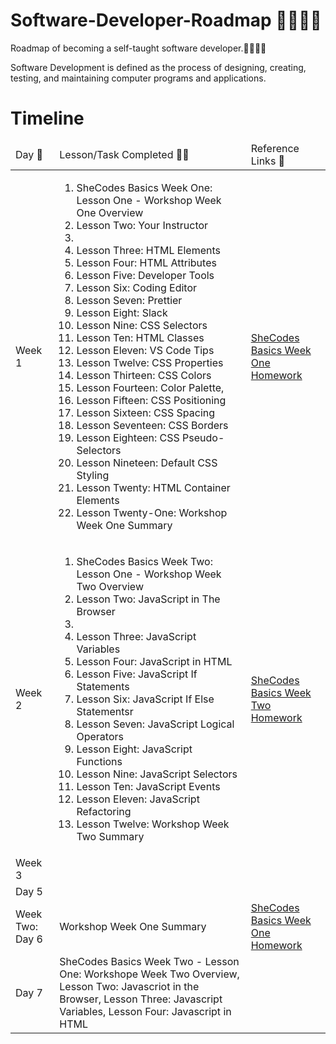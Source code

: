 # Software-Developer-Roadmap 👩🏾‍💻🚀
Roadmap of becoming a self-taught software developer.👩🏾‍💻🚀

Software Development is defined as the process of designing, creating, testing, and maintaining computer programs and applications.

<!DOCTYPE html>
<html lang="en-US">
  <head>
    <meta charset="utf-8">
    <meta name="viewport" content="width=device-width">
  </head>
  <body>
    <h1>Timeline</h1>
    <table>
      <thead>
        <tr>
         <td>Day 📆</td>
         <td>Lesson/Task Completed ✍🏾</td>
         <td>Reference Links 🔗</td>
      </tr>
      </thead>
      <tbody>
      <tr>
        <td>Week 1</td>
        <td>
          <ol>
            <li>SheCodes Basics Week One: Lesson One - Workshop Week One Overview</li> 
            <li>Lesson Two: Your Instructor<li>
            <li>Lesson Three: HTML Elements</li>
            <li>Lesson Four: HTML Attributes</li> 
            <li>Lesson Five: Developer Tools</li> 
            <li>Lesson Six: Coding Editor</li>
            <li>Lesson Seven: Prettier</li>
            <li>Lesson Eight: Slack</li>
            <li>Lesson Nine: CSS Selectors</li>
            <li>Lesson Ten: HTML Classes</li>
            <li>Lesson Eleven: VS Code Tips</li>
            <li>Lesson Twelve: CSS Properties</li>
            <li>Lesson Thirteen: CSS Colors</li>
            <li>Lesson Fourteen: Color Palette, 
            <li>Lesson Fifteen: CSS Positioning</li>
            <li>Lesson Sixteen: CSS Spacing</li> 
            <li>Lesson Seventeen: CSS Borders</li> 
            <li>Lesson Eighteen: CSS Pseudo-Selectors</li> 
            <li>Lesson Nineteen: Default CSS Styling</li> 
            <li>Lesson Twenty: HTML Container Elements</li>
            <li>Lesson Twenty-One: Workshop Week One Summary</li>
          </ol>
        </td>
        <td><a href="https://s3.amazonaws.com/shecodesio-production/challenge_submissions/files/002/151/268/original/WeatherAppSheCodes.html?1711119885">SheCodes Basics Week One Homework</a></td>
      </tr>
      <tr>
        <td>Week 2</td>
        <td>
          <ol>
            <li>SheCodes Basics Week Two: Lesson One - Workshop Week Two Overview</li> 
            <li>Lesson Two: JavaScript in The Browser<li>
            <li>Lesson Three: JavaScript Variables</li>
            <li>Lesson Four: JavaScript in HTML</li> 
            <li>Lesson Five: JavaScript If Statements</li> 
            <li>Lesson Six: JavaScript If Else Statementsr</li>
            <li>Lesson Seven: JavaScript Logical Operators</li>
            <li>Lesson Eight: JavaScript Functions</li>
            <li>Lesson Nine: JavaScript Selectors</li>
            <li>Lesson Ten: JavaScript Events</li>
            <li>Lesson Eleven: JavaScript Refactoring</li>
            <li>Lesson Twelve: Workshop Week Two Summary</li>
        </td>
        <td><a href="https://s3.amazonaws.com/shecodesio-production/challenge_submissions/files/002/154/642/original/WeekTwoSheCodesHomework.html?1711290165">SheCodes Basics Week Two Homework</td>
      </tr>
      <tr>
        <td>Week 3</td>
        <td></td>
        <td></td>
      </tr>
      <tr>
      <td>Day 5</td>
        <td></td>
        <td></td>
      </tr>
          <tr>
        <td>Week Two: Day 6</td>
        <td>Workshop Week One Summary</td>
        <td><a href="https://s3.amazonaws.com/shecodesio-production/challenge_submissions/files/002/151/268/original/WeatherAppSheCodes.html?1711119885">SheCodes Basics Week One Homework</a></td>
          </tr>
          <tr>
      <td>Day 7</td>
        <td>SheCodes Basics Week Two - Lesson One: Workshope Week Two Overview, Lesson Two: Javascriot in the Browser, Lesson Three: Javascript Variables, Lesson Four: Javascript in HTML</td>
        <td></td>
      </tr>
          </tbody>
    </table>
  </body>
</html>
